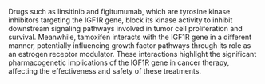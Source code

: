 Drugs such as linsitinib and figitumumab, which are tyrosine kinase inhibitors targeting the IGF1R gene, block its kinase activity to inhibit downstream signaling pathways involved in tumor cell proliferation and survival. Meanwhile, tamoxifen interacts with the IGF1R gene in a different manner, potentially influencing growth factor pathways through its role as an estrogen receptor modulator. These interactions highlight the significant pharmacogenetic implications of the IGF1R gene in cancer therapy, affecting the effectiveness and safety of these treatments.